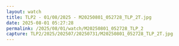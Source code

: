```yaml
---
layout: watch
title: TLP2 - 01/08/2025 - M20250801_052728_TLP_2T.jpg
date: 2025-08-01 05:27:28
permalink: /2025/08/01/watch/M20250801_052728_TLP_2
capture: TLP2/2025/202507/20250731/M20250801_052728_TLP_2T.jpg
---
```

